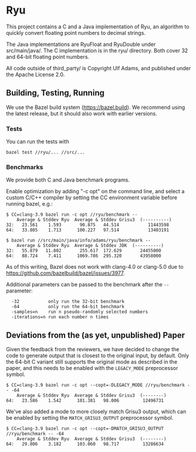 # Ryu

This project contains a C and a Java implementation of Ryu, an algorithm to
quickly convert floating point numbers to decimal strings.

The Java implementations are RyuFloat and RyuDouble under src/main/java/. The
C implementation is in the ryu/ directory. Both cover 32 and 64-bit floating
point numbers.

All code outside of third_party/ is Copyright Ulf Adams, and published under the
Apache License 2.0.

## Building, Testing, Running

We use the Bazel build system (https://bazel.build). We recommend using the
latest release, but it should also work with earlier versions.

### Tests
You can run the tests with
```
bazel test //ryu/... //src/...
```

### Benchmarks
We provide both C and Java benchmark programs.

Enable optimization by adding "-c opt" on the command line, and select a custom
C/C++ compiler by setting the CC environment variable before running bazel,
e.g.:
```
$ CC=clang-3.9 bazel run -c opt //ryu/benchmark --
    Average & Stddev Ryu  Average & Stddev Grisu3  (----------)
32:   23.561    1.593       90.875   44.514           11443598
64:   33.805    1.713      100.227   97.514           13403191

$ bazel run //src/main/java/info/adams/ryu/benchmark --
    Average & Stddev Ryu  Average & Stddev JDK  (----------)
32:   55.879   11.802       255.617  172.629       24455000
64:   88.724    7.411      1069.786  295.320       43958000
```

As of this writing, Bazel does not work with clang-4.0 or clang-5.0 due to
https://github.com/bazelbuild/bazel/issues/3977.

Additional parameters can be passed to the benchmark after the `--` parameter:
```
  -32           only run the 32-bit benchmark
  -64           only run the 64-bit benchmark
  -samples=n    run n pseudo-randomly selected numbers
  -iterations=n run each number n times
```

## Deviations from the (as yet, unpublished) Paper

Given the feedback from the reviewers, we have decided to change the code to
generate output that is closest to the original input, by default. Only the
64-bit C variant still supports the original mode as described in the paper,
and this needs to be enabled with the `LEGACY_MODE` preprocessor symbol.

```
$ CC=clang-3.9 bazel run -c opt --copt=-DLEGACY_MODE //ryu/benchmark -- -64
    Average & Stddev Ryu  Average & Stddev Grisu3  (--------)
64:   23.586    1.542      101.381   98.006         12496731
```

We've also added a mode to more closely match Grisu3 output, which can be
enabled by setting the `MATCH_GRISU3_OUTPUT` preprocessor symbol.
```
$ CC=clang-3.9 bazel run -c opt --copt=-DMATCH_GRISU3_OUTPUT //ryu/benchmark -- -64
    Average & Stddev Ryu  Average & Stddev Grisu3  (--------)
64:   29.806    3.182      103.060   98.717         13286634
```
